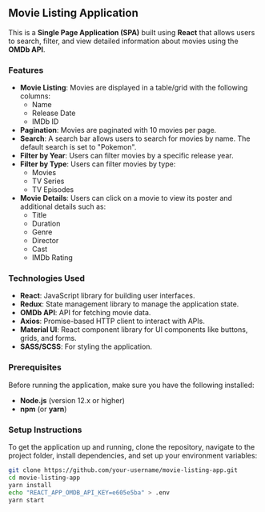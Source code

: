## Movie Listing Application

This is a **Single Page Application (SPA)** built using **React** that allows users to search, filter, and view detailed information about movies using the **OMDb API**.

### Features

- **Movie Listing**: Movies are displayed in a table/grid with the following columns:
  - Name
  - Release Date
  - IMDb ID
- **Pagination**: Movies are paginated with 10 movies per page.
- **Search**: A search bar allows users to search for movies by name. The default search is set to "Pokemon".
- **Filter by Year**: Users can filter movies by a specific release year.
- **Filter by Type**: Users can filter movies by type:
  - Movies
  - TV Series
  - TV Episodes
- **Movie Details**: Users can click on a movie to view its poster and additional details such as:
  - Title
  - Duration
  - Genre
  - Director
  - Cast
  - IMDb Rating

### Technologies Used

- **React**: JavaScript library for building user interfaces.
- **Redux**: State management library to manage the application state.
- **OMDb API**: API for fetching movie data.
- **Axios**: Promise-based HTTP client to interact with APIs.
- **Material UI**: React component library for UI components like buttons, grids, and forms.
- **SASS/SCSS**: For styling the application.

### Prerequisites

Before running the application, make sure you have the following installed:

- **Node.js** (version 12.x or higher)
- **npm** (or **yarn**)

### Setup Instructions

To get the application up and running, clone the repository, navigate to the project folder, install dependencies, and set up your environment variables:

```bash
git clone https://github.com/your-username/movie-listing-app.git
cd movie-listing-app
yarn install
echo "REACT_APP_OMDB_API_KEY=e605e5ba" > .env
yarn start
